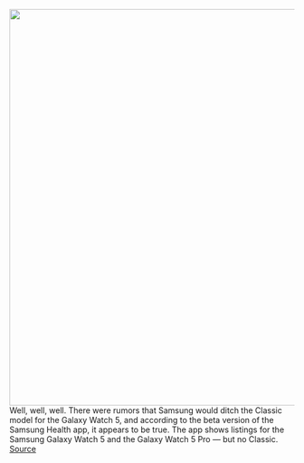 <img src='https://cdn.vox-cdn.com/thumbor/o6Qxts62djoCE6kSf49BDHpjdCk=/0x0:2040x1360/1200x800/filters:focal(857x517:1183x843)/cdn.vox-cdn.com/uploads/chorus_image/image/70940601/IMG_0190.0.jpg' width='700px' /><br/>
Well, well, well. There were rumors that Samsung would ditch the Classic model for the Galaxy Watch 5, and according to the beta version of the Samsung Health app, it appears to be true. The app shows listings for the Samsung Galaxy Watch 5 and the Galaxy Watch 5 Pro — but no Classic.
<a href='https://www.theverge.com/2022/6/3/23153057/samsung-galaxy-watch-5-pro-smartwatch-wearable'> Source <a/>